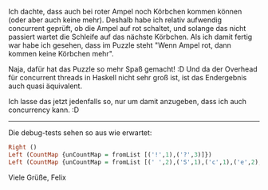 Ich dachte, dass auch bei roter Ampel noch Körbchen kommen können (oder aber auch keine mehr).
Deshalb habe ich relativ aufwendig concurrent geprüft, ob die Ampel auf rot schaltet, und solange das nicht passiert wartet die Schleife auf das nächste Körbchen.
Als ich damit fertig war habe ich gesehen, dass im Puzzle steht "Wenn Ampel rot, dann kommen keine Körbchen mehr".

Naja, dafür hat das Puzzle so mehr Spaß gemacht! :D
Und da der Overhead für concurrent threads in Haskell nicht sehr groß ist, ist das Endergebnis auch quasi äquivalent.

Ich lasse das jetzt jedenfalls so, nur um damit anzugeben, dass ich auch concurrency kann. :D

-----------------------------------------------------------------

Die debug-tests sehen so aus wie erwartet:
```haskell
Right ()
Left (CountMap {unCountMap = fromList [('!',1),('?',3)]})
Left (CountMap {unCountMap = fromList [(' ',2),('S',1),('c',1),('e',2),('h',1),('i',2),('l',2),('m',1),('n',1),('t',1)]})
```

Viele Grüße,
Felix
